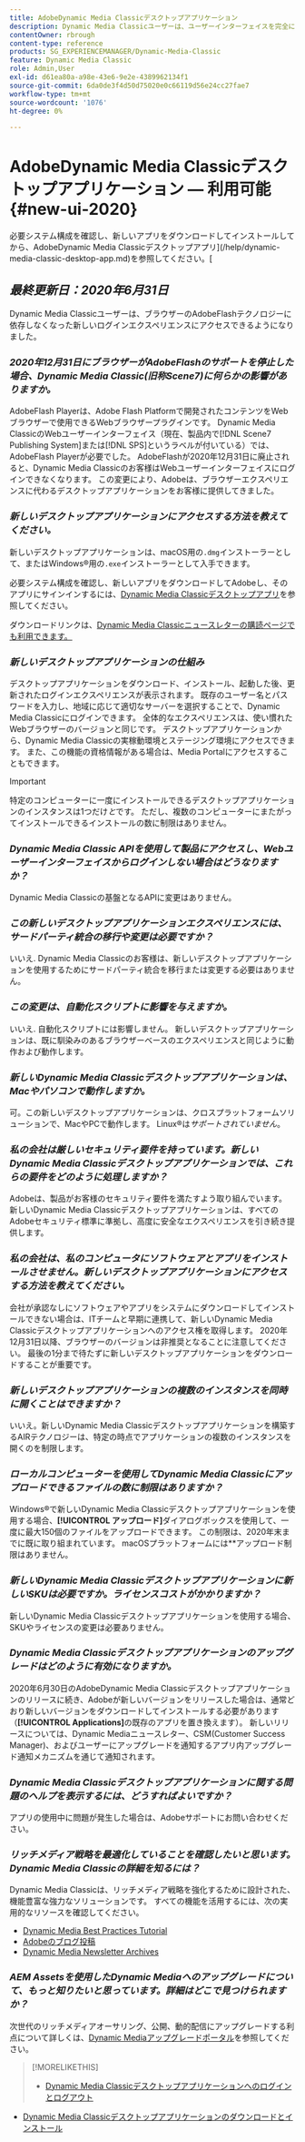 ```yaml
---
title: AdobeDynamic Media Classicデスクトップアプリケーション
description: Dynamic Media Classicユーザーは、ユーザーインターフェイスを完全に更新できます。 エクスペリエンスは、更新されたサインインと、貴重なリソースへのリンクを提供します。また、この更新は、ブラウザーのAdobeFlashテクノロジーに依存しなくなりました。
contentOwner: rbrough
content-type: reference
products: SG_EXPERIENCEMANAGER/Dynamic-Media-Classic
feature: Dynamic Media Classic
role: Admin,User
exl-id: d61ea80a-a98e-43e6-9e2e-4389962134f1
source-git-commit: 6da0de3f4d50d75020e0c66119d56e24cc27fae7
workflow-type: tm+mt
source-wordcount: '1076'
ht-degree: 0%

---
```


# AdobeDynamic Media Classicデスクトップアプリケーション — 利用可能 {#new-ui-2020}

必要システム構成を確認し、新しいアプリをダウンロードしてインストールしてから、AdobeDynamic Media Classicデスクトップアプリ](/help/dynamic-media-classic-desktop-app.md)を参照してください。[

## _最終更新日：2020年6月31日_

Dynamic Media Classicユーザーは、ブラウザーのAdobeFlashテクノロジーに依存しなくなった新しいログインエクスペリエンスにアクセスできるようになりました。

### **_2020年12月31日にブラウザーがAdobeFlashのサポートを停止した場合、Dynamic Media Classic(旧称Scene7)に何らかの影響がありますか。_**

AdobeFlash Playerは、Adobe Flash Platformで開発されたコンテンツをWebブラウザーで使用できるWebブラウザープラグインです。 Dynamic Media ClassicのWebユーザーインターフェイス（現在、製品内で[!DNL Scene7 Publishing System]または[!DNL SPS]というラベルが付いている）では、AdobeFlash Playerが必要でした。 AdobeFlashが2020年12月31日に廃止されると、Dynamic Media Classicのお客様はWebユーザーインターフェイスにログインできなくなります。 この変更により、Adobeは、ブラウザーエクスペリエンスに代わるデスクトップアプリケーションをお客様に提供してきました。

### **_新しいデスクトップアプリケーションにアクセスする方法を教えてください。_**

新しいデスクトップアプリケーションは、macOS用の`.dmg`インストーラーとして、またはWindows®用の`.exe`インストーラーとして入手できます。

必要システム構成を確認し、新しいアプリをダウンロードしてAdobeし、そのアプリにサインインするには、[Dynamic Media Classicデスクトップアプリ](/help/dynamic-media-classic-desktop-app.md)を参照してください。

ダウンロードリンクは、[Dynamic Media Classicニュースレターの購読ページでも利用できます。](https://www.adobe.com/subscription/dynamic-media-newsletter.html)

### **_新しいデスクトップアプリケーションの仕組み_**

デスクトップアプリケーションをダウンロード、インストール、起動した後、更新されたログインエクスペリエンスが表示されます。 既存のユーザー名とパスワードを入力し、地域に応じて適切なサーバーを選択することで、Dynamic Media Classicにログインできます。 全体的なエクスペリエンスは、使い慣れたWebブラウザーのバージョンと同じです。 デスクトップアプリケーションから、Dynamic Media Classicの実稼動環境とステージング環境にアクセスできます。 また、この機能の資格情報がある場合は、Media Portalにアクセスすることもできます。

>[!IMPORTANT]
>
>特定のコンピューターに一度にインストールできるデスクトップアプリケーションのインスタンスは1つだけ&#x200B;*と*&#x200B;です。 ただし、複数のコンピューターにまたがってインストールできるインストールの数に制限はありません。

### **_Dynamic Media Classic APIを使用して製品にアクセスし、Webユーザーインターフェイスからログインしない場合はどうなりますか？_**

Dynamic Media Classicの基盤となるAPIに変更はありません。

### **_この新しいデスクトップアプリケーションエクスペリエンスには、サードパーティ統合の移行や変更は必要ですか？_**

いいえ. Dynamic Media Classicのお客様は、新しいデスクトップアプリケーションを使用するためにサードパーティ統合を移行または変更する必要はありません。

### **_この変更は、自動化スクリプトに影響を与えますか。_**

いいえ. 自動化スクリプトには影響しません。 新しいデスクトップアプリケーションは、既に馴染みのあるブラウザーベースのエクスペリエンスと同じように動作および動作します。

### **_新しいDynamic Media Classicデスクトップアプリケーションは、Macやパソコンで動作しますか。_**

可。この新しいデスクトップアプリケーションは、クロスプラットフォームソリューションで、MacやPCで動作します。 Linux®は&#x200B;*サポートされていません*。

### **_私の会社は厳しいセキュリティ要件を持っています。新しいDynamic Media Classicデスクトップアプリケーションでは、これらの要件をどのように処理しますか？_**

Adobeは、製品がお客様のセキュリティ要件を満たすよう取り組んでいます。 新しいDynamic Media Classicデスクトップアプリケーションは、すべてのAdobeセキュリティ標準に準拠し、高度に安全なエクスペリエンスを引き続き提供します。

### **_私の会社は、私のコンピュータにソフトウェアとアプリをインストールさせません。新しいデスクトップアプリケーションにアクセスする方法を教えてください。_**

会社が承認なしにソフトウェアやアプリをシステムにダウンロードしてインストールできない場合は、ITチームと早期に連携して、新しいDynamic Media Classicデスクトップアプリケーションへのアクセス権を取得します。 2020年12月31日以降、ブラウザーのバージョンは非推奨となることに注意してください。 最後の1分まで待たずに新しいデスクトップアプリケーションをダウンロードすることが重要です。

### **_新しいデスクトップアプリケーションの複数のインスタンスを同時に開くことはできますか？_**

いいえ。新しいDynamic Media Classicデスクトップアプリケーションを構築するAIRテクノロジーは、特定の時点でアプリケーションの複数のインスタンスを開くのを制限します。

### **_ローカルコンピューターを使用してDynamic Media Classicにアップロードできるファイルの数に制限はありますか？_**

Windows®で新しいDynamic Media Classicデスクトップアプリケーションを使用する場合、**[!UICONTROL アップロード]**&#x200B;ダイアログボックスを使用して、一度に最大150個のファイルをアップロードできます。 この制限は、2020年末までに既に取り組まれています。 macOSプラットフォームには&#x200B;**&#x200B;アップロード制限はありません。

### **_新しいDynamic Media Classicデスクトップアプリケーションに新しいSKUは必要ですか。ライセンスコストがかかりますか？_**

新しいDynamic Media Classicデスクトップアプリケーションを使用する場合、SKUやライセンスの変更は必要ありません。

### **_Dynamic Media Classicデスクトップアプリケーションのアップグレードはどのように有効になりますか。_**

2020年6月30日のAdobeDynamic Media Classicデスクトップアプリケーションのリリースに続き、Adobeが新しいバージョンをリリースした場合は、通常どおり新しいバージョンをダウンロードしてインストールする必要があります（**[!UICONTROL Applications]**&#x200B;の既存のアプリを置き換えます）。 新しいリリースについては、Dynamic Mediaニュースレター、CSM(Customer Success Manager)、およびユーザーにアップグレードを通知するアプリ内アップグレード通知メカニズムを通じて通知されます。

### **_Dynamic Media Classicデスクトップアプリケーションに関する問題のヘルプを表示するには、どうすればよいですか？_**

アプリの使用中に問題が発生した場合は、Adobeサポートにお問い合わせください。

### **_リッチメディア戦略を最適化していることを確認したいと思います。Dynamic Media Classicの詳細を知るには？_**

Dynamic Media Classicは、リッチメディア戦略を強化するために設計された、機能豊富な強力なソリューションです。 すべての機能を活用するには、次の実用的なリソースを確認してください。

* [Dynamic Media Best Practices Tutorial](https://experienceleague.adobe.com/docs/experience-manager-learn/dynamic-media-classic-tutorial/overview.html)
* [Adobeのブログ投稿](https://blog.adobe.com/)<!-- (https://blog.adobe.com/tag/dynamic-media/) -->
* [Dynamic Media Newsletter Archives](https://experienceleague.adobe.com/docs/dynamic-media-classic/using/dynamic-media-newsletter.html)

<!-- HIDDEN AUGUST 2, 2021 BECAUSE THE NEWSLETTER WAS DISCONTINUED Plus, [subscribe to the Dynamic Media newsletter](https://www.adobe.com/subscription/dynamic-media-newsletter.html) to stay current on the latest news, information, training opportunities, powerful features available to you such as [Smart Imaging](https://experienceleague.adobe.com/docs/experience-manager-65/assets/dynamic/imaging-faq.html#dynamic), and the complementary audit program. -->

### **_AEM Assetsを使用したDynamic Mediaへのアップグレードについて、もっと知りたいと思っています。詳細はどこで見つけられますか？_**

次世代のリッチメディアオーサリング、公開、動的配信にアップグレードする利点について詳しくは、[Dynamic Mediaアップグレードポータル](https://exploreadobe.com/dynamic-media-upgrade/)を参照してください。

>[!MORELIKETHIS]
>
>* [Dynamic Media Classicデスクトップアプリケーションへのログインとログアウト](/help/signing-out.md)
* [Dynamic Media Classicデスクトップアプリケーションのダウンロードとインストール](/help/dynamic-media-classic-desktop-app.md)



<!-- SAVE - OLD LINK TO BEST PRACTICES GUIDE IN PDF https://www.adobe.com/content/dam/www/us/en/marketing/experience-manager-assets/dynamic-media/adobe-dynamic-media-classic-best-practices-guide.pdf -->
